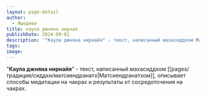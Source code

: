 ```yaml
---
layout: page-detail
author:
  - Яшодеви
title: каула джняна нирная
publishDate: 2024-09-01
description: '"Каула джняна нирнайя" - текст, написанный махасиддхом Матсиендранатхом, описывает способы медитации на чакрах и результаты от сосредоточения на чакрах.'
tags: 
image:
---
```

"**Каула джняна нирнайя**" - текст, написанный махасиддхом [[pages/традиция/сиддхи/матсиендранатх|Матсиендранатхом]], описывает способы медитации на чакрах и результаты от сосредоточения на чакрах.

